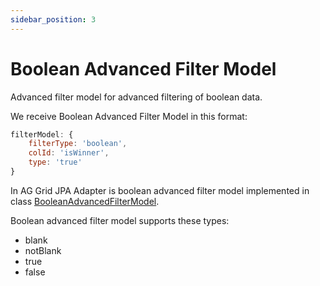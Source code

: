 ```yaml
---
sidebar_position: 3
---
```


# Boolean Advanced Filter Model
Advanced filter model for advanced filtering of boolean data.

We receive Boolean Advanced Filter Model in this format:
```javascript title="Example of received boolean advanced filter in filter model in request"
filterModel: {
    filterType: 'boolean',
    colId: 'isWinner',
    type: 'true'
}
```

In AG Grid JPA Adapter is boolean advanced filter model implemented in class [BooleanAdvancedFilterModel](https://github.com/smolcan/ag-grid-jpa-adapter/blob/main/src/main/java/com/github/smolcan/aggrid/jpa/adapter/filter/advanced/column/BooleanAdvancedFilterModel.java).


Boolean advanced filter model supports these types:
- blank
- notBlank
- true
- false
